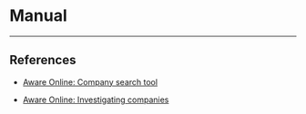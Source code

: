 # Manual

---
## References

- [Aware Online: Company search tool](https://www.aware-online.com/en/osint-tools/company-search-tool/)

- [Aware Online: Investigating companies](https://www.aware-online.com/en/osint-tools/investigating-companies/)